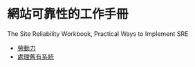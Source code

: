 # 網站可靠性的工作手冊

The Site Reliability Workbook, Practical Ways to Implement SRE

-   [勞動力](./toil.md)
-   [處理舊有系統](./legacy-system.md)

